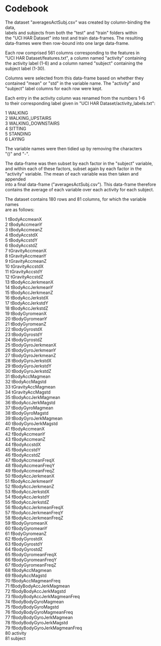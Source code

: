 # Codebook

The dataset "averagesActSubj.csv" was created by column-binding the data,  
labels and subjects from both the "test" and "train"  folders within   
the "UCI HAR Dataset" into test and train data-frames. The resulting   
data-frames were then row-bound into one large data-frame. 

Each row comprised 561 columns corresponding to the features in  
"UCI HAR Dataset/features.txt", a column named "activity" containing  
the activity label (1-6) and a column named "subject" containing the  
subject label (1-30).

Columns were selected from this data-frame based on whether they  
contained  "mean" or "std" in the variable name. The "activity" and  
"subject" label columns for each row were kept.

Each entry in the activity column was renamed from the numbers 1-6  
to their corresponding label given in  "UCI HAR Dataset/activity_labels.txt":

1 WALKING  
2 WALKING_UPSTAIRS  
3 WALKING_DOWNSTAIRS  
4 SITTING  
5 STANDING  
6 LAYING  

The variable names were then tidied up by removing the characters  
"()" and "-".

The data-frame was then subset by each factor in the "subject" variable,  
and within each of these factors, subset again by each factor in the  
"activity" variable. The mean of each variable was then taken and appended  
into a final data-frame ("averagesActSubj.csv"). This data-frame therefore  
contains the average of each variable over each activity for each subject.

The dataset contains 180 rows and 81 columns, for which the variable names  
are as follows:

1 tBodyAccmeanX  
2 tBodyAccmeanY  
3 tBodyAccmeanZ  
4 tBodyAccstdX  
5 tBodyAccstdY  
6 tBodyAccstdZ  
7 tGravityAccmeanX  
8 tGravityAccmeanY  
9 tGravityAccmeanZ  
10 tGravityAccstdX  
11 tGravityAccstdY  
12 tGravityAccstdZ  
13 tBodyAccJerkmeanX  
14 tBodyAccJerkmeanY  
15 tBodyAccJerkmeanZ  
16 tBodyAccJerkstdX  
17 tBodyAccJerkstdY  
18 tBodyAccJerkstdZ  
19 tBodyGyromeanX  
20 tBodyGyromeanY  
21 tBodyGyromeanZ  
22 tBodyGyrostdX  
23 tBodyGyrostdY  
24 tBodyGyrostdZ  
25 tBodyGyroJerkmeanX  
26 tBodyGyroJerkmeanY  
27 tBodyGyroJerkmeanZ  
28 tBodyGyroJerkstdX  
29 tBodyGyroJerkstdY  
30 tBodyGyroJerkstdZ  
31 tBodyAccMagmean  
32 tBodyAccMagstd  
33 tGravityAccMagmean  
34 tGravityAccMagstd  
35 tBodyAccJerkMagmean  
36 tBodyAccJerkMagstd  
37 tBodyGyroMagmean  
38 tBodyGyroMagstd  
39 tBodyGyroJerkMagmean  
40 tBodyGyroJerkMagstd  
41 fBodyAccmeanX  
42 fBodyAccmeanY  
43 fBodyAccmeanZ  
44 fBodyAccstdX  
45 fBodyAccstdY  
46 fBodyAccstdZ  
47 fBodyAccmeanFreqX  
48 fBodyAccmeanFreqY  
49 fBodyAccmeanFreqZ  
50 fBodyAccJerkmeanX  
51 fBodyAccJerkmeanY  
52 fBodyAccJerkmeanZ  
53 fBodyAccJerkstdX  
54 fBodyAccJerkstdY  
55 fBodyAccJerkstdZ  
56 fBodyAccJerkmeanFreqX  
57 fBodyAccJerkmeanFreqY  
58 fBodyAccJerkmeanFreqZ  
59 fBodyGyromeanX  
60 fBodyGyromeanY  
61 fBodyGyromeanZ  
62 fBodyGyrostdX  
63 fBodyGyrostdY  
64 fBodyGyrostdZ  
65 fBodyGyromeanFreqX  
66 fBodyGyromeanFreqY  
67 fBodyGyromeanFreqZ  
68 fBodyAccMagmean  
69 fBodyAccMagstd  
70 fBodyAccMagmeanFreq  
71 fBodyBodyAccJerkMagmean  
72 fBodyBodyAccJerkMagstd  
73 fBodyBodyAccJerkMagmeanFreq  
74 fBodyBodyGyroMagmean  
75 fBodyBodyGyroMagstd  
76 fBodyBodyGyroMagmeanFreq  
77 fBodyBodyGyroJerkMagmean  
78 fBodyBodyGyroJerkMagstd  
79 fBodyBodyGyroJerkMagmeanFreq  
80 activity  
81 subject  